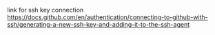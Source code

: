 link for ssh key connection 
https://docs.github.com/en/authentication/connecting-to-github-with-ssh/generating-a-new-ssh-key-and-adding-it-to-the-ssh-agent